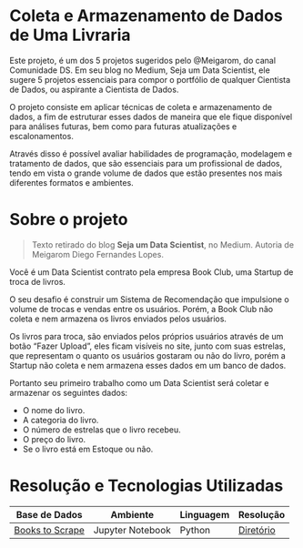 # Coleta e Armazenamento de Dados de Uma Livraria

Este projeto, é um dos 5 projetos sugeridos pelo @Meigarom, do canal Comunidade DS. Em seu blog no Medium, Seja um Data Scientist, ele sugere 5 projetos essenciais para compor o portfólio de qualquer Cientista de Dados, ou aspirante a Cientista de Dados.

O projeto consiste em aplicar técnicas de coleta e armazenamento de dados, a fim de estruturar esses dados de maneira que ele fique disponível para análises futuras, bem como para futuras atualizações e escalonamentos.

Através disso é possível avaliar habilidades de programação, modelagem e tratamento de dados, que são essenciais para um profissional de dados, tendo
em vista o grande volume de dados que estão presentes nos mais diferentes formatos e ambientes.

# Sobre o projeto

> Texto retirado do blog **Seja um Data Scientist**, no Medium. Autoria de Meigarom Diego Fernandes Lopes.

Você é um Data Scientist contrato pela empresa Book Club, uma Startup de troca de livros. 

O seu desafio é construir um Sistema de Recomendação que impulsione o volume de trocas e vendas entre os usuários. Porém, a Book Club não coleta e nem armazena os livros enviados pelos usuários. 

Os livros para troca, são enviados pelos próprios usuários através de um botão “Fazer Upload”, eles ficam visíveis no site, junto com suas estrelas, que representam o quanto os usuários gostaram ou não do livro, porém a Startup não coleta e nem armazena esses dados em um banco de dados.

Portanto seu primeiro trabalho como um Data Scientist será coletar e armazenar os seguintes dados:

* O nome do livro.
* A categoria do livro.
* O número de estrelas que o livro recebeu.
* O preço do livro.
* Se o livro está em Estoque ou não.

# Resolução e Tecnologias Utilizadas

| Base de Dados | Ambiente | Linguagem | Resolução |
|---------------|----------|-----------|-----------|
| [Books to Scrape](https://books.toscrape.com/) | Jupyter Notebook| Python | [Diretório](https://github.com/Fisaq/data_science/blob/main/Projetos/Projeto%20Engenharia%20de%20Dados/scrapper.ipynb) |
